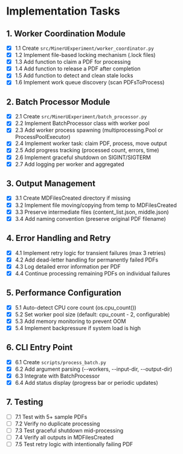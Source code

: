 # Implementation Tasks

## 1. Worker Coordination Module

- [x] 1.1 Create `src/MinerUExperiment/worker_coordinator.py`
- [x] 1.2 Implement file-based locking mechanism (.lock files)
- [x] 1.3 Add function to claim a PDF for processing
- [x] 1.4 Add function to release a PDF after completion
- [x] 1.5 Add function to detect and clean stale locks
- [x] 1.6 Implement work queue discovery (scan PDFsToProcess)

## 2. Batch Processor Module

- [x] 2.1 Create `src/MinerUExperiment/batch_processor.py`
- [x] 2.2 Implement BatchProcessor class with worker pool
- [x] 2.3 Add worker process spawning (multiprocessing.Pool or ProcessPoolExecutor)
- [x] 2.4 Implement worker task: claim PDF, process, move output
- [x] 2.5 Add progress tracking (processed count, errors, time)
- [x] 2.6 Implement graceful shutdown on SIGINT/SIGTERM
- [x] 2.7 Add logging per worker and aggregated

## 3. Output Management

- [x] 3.1 Create MDFilesCreated directory if missing
- [x] 3.2 Implement file moving/copying from temp to MDFilesCreated
- [x] 3.3 Preserve intermediate files (content_list.json, middle.json)
- [x] 3.4 Add naming convention (preserve original PDF filename)

## 4. Error Handling and Retry

- [x] 4.1 Implement retry logic for transient failures (max 3 retries)
- [x] 4.2 Add dead-letter handling for permanently failed PDFs
- [x] 4.3 Log detailed error information per PDF
- [x] 4.4 Continue processing remaining PDFs on individual failures

## 5. Performance Configuration

- [x] 5.1 Auto-detect CPU core count (os.cpu_count())
- [x] 5.2 Set worker pool size (default: cpu_count - 2, configurable)
- [x] 5.3 Add memory monitoring to prevent OOM
- [x] 5.4 Implement backpressure if system load is high

## 6. CLI Entry Point

- [x] 6.1 Create `scripts/process_batch.py`
- [x] 6.2 Add argument parsing (--workers, --input-dir, --output-dir)
- [x] 6.3 Integrate with BatchProcessor
- [x] 6.4 Add status display (progress bar or periodic updates)

## 7. Testing

- [ ] 7.1 Test with 5+ sample PDFs
- [ ] 7.2 Verify no duplicate processing
- [ ] 7.3 Test graceful shutdown mid-processing
- [ ] 7.4 Verify all outputs in MDFilesCreated
- [ ] 7.5 Test retry logic with intentionally failing PDF
